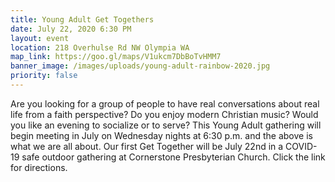 ```yaml
---
title: Young Adult Get Togethers
date: July 22, 2020 6:30 PM
layout: event
location: 218 Overhulse Rd NW Olympia WA
map_link: https://goo.gl/maps/V1ukcm7DbBoTvHMM7
banner_image: /images/uploads/young-adult-rainbow-2020.jpg
priority: false
---
```

Are you looking for a group of people to have real conversations about real life from a faith perspective? Do you enjoy modern Christian music? Would you like an evening to socialize or to serve? This Young Adult gathering will begin meeting in July on Wednesday nights at 6:30 p.m. and the above is what we are all about. Our first Get Together will be July 22nd in a COVID-19 safe outdoor gathering at Cornerstone Presbyterian Church. Click the link for directions.